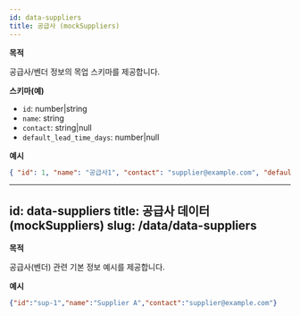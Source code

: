 ```yaml
---
id: data-suppliers
title: 공급사 (mockSuppliers)
---
```


**목적**

공급사/벤더 정보의 목업 스키마를 제공합니다.

**스키마(예)**

- `id`: number|string
- `name`: string
- `contact`: string|null
- `default_lead_time_days`: number|null

**예시**

```json
{ "id": 1, "name": "공급사1", "contact": "supplier@example.com", "default_lead_time_days": 7 }
```

---
id: data-suppliers
title: 공급사 데이터 (mockSuppliers)
slug: /data/data-suppliers
---

**목적**

공급사(벤더) 관련 기본 정보 예시를 제공합니다.

**예시**

```json
{"id":"sup-1","name":"Supplier A","contact":"supplier@example.com"}
```
